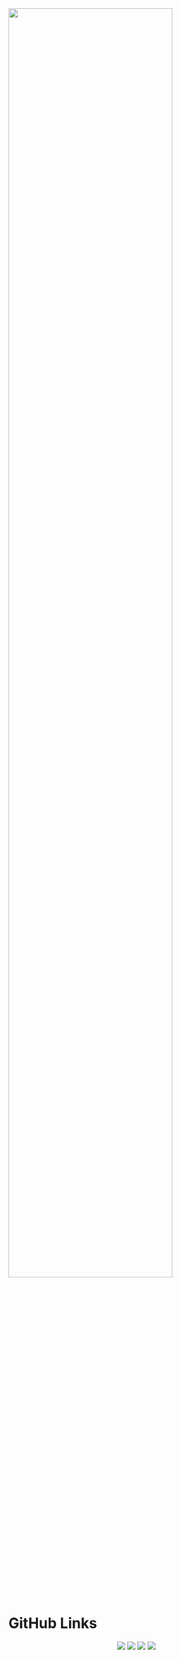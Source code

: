 
<div class="center-screen">
<img width=80% src="https://bandittech.github.io/WingmanReloaded/images/logo.png">

# GitHub Links

<p align="center">
<a href="https://github.com/BanditTech/WingmanReloaded/releases/latest" alt="Latest Base Version">
  <img src="https://img.shields.io/github/v/release/BanditTech/WingmanReloaded?label=Latest%20Base%20Version&style=for-the-badge" /></a>
<a href="https://github.com/BanditTech/WingmanReloaded/network" alt="Latest Master Commit">
  <img src="https://img.shields.io/github/last-commit/BanditTech/WingmanReloaded/master?label=Last%20Master%20Commit&style=for-the-badge" /></a>
<a href="https://github.com/BanditTech/WingmanReloaded/network" alt="Latest Alpha Commit">
  <img src="https://img.shields.io/github/last-commit/BanditTech/WingmanReloaded/Alpha?label=Last%20Alpha%20Commit&style=for-the-badge" /></a>
<a href="https://github.com/BanditTech/WingmanReloaded/pulse" alt="Total Downloads">
  <img src="https://img.shields.io/github/downloads/BanditTech/WingmanReloaded/total?label=Total%20Downloads&style=for-the-badge" /></a>
</p>
</div>